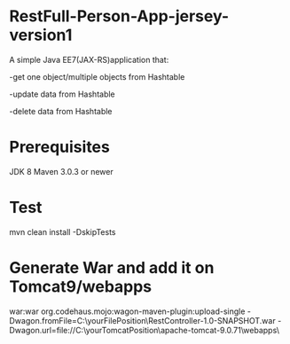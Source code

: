 # RestFull-Person-App-jersey-version1

A simple Java EE7(JAX-RS)application that:

-get one object/multiple objects from Hashtable

-update data from Hashtable

-delete data from Hashtable




# Prerequisites
JDK 8
Maven 3.0.3 or newer



# Test
mvn clean install -DskipTests



# Generate War and add it on Tomcat9/webapps
war:war org.codehaus.mojo:wagon-maven-plugin:upload-single -Dwagon.fromFile=C:\yourFilePosition\RestController-1.0-SNAPSHOT.war -Dwagon.url=file://C:\yourTomcatPosition\apache-tomcat-9.0.71\webapps\

